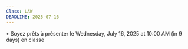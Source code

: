 ```yaml
---
Class: LAW
DEADLINE: 2025-07-16
---
```

  
• Soyez prêts à présenter le Wednesday, July 16, 2025 at 10:00 AM (in 9 days) en classe